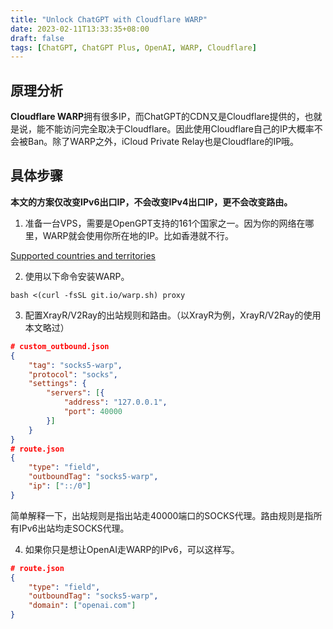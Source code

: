 ```yaml
---
title: "Unlock ChatGPT with Cloudflare WARP"
date: 2023-02-11T13:33:35+08:00
draft: false
tags: [ChatGPT, ChatGPT Plus, OpenAI, WARP, Cloudflare]
---
```


## 原理分析
**Cloudflare WARP**拥有很多IP，而ChatGPT的CDN又是Cloudflare提供的，也就是说，能不能访问完全取决于Cloudflare。因此使用Cloudflare自己的IP大概率不会被Ban。除了WARP之外，iCloud Private Relay也是Cloudflare的IP哦。

## 具体步骤
**本文的方案仅改变IPv6出口IP，不会改变IPv4出口IP，更不会改变路由。**

1. 准备一台VPS，需要是OpenGPT支持的161个国家之一。因为你的网络在哪里，WARP就会使用你所在地的IP。比如香港就不行。

[Supported countries and territories](https://platform.openai.com/docs/supported-countries)

2. 使用以下命令安装WARP。
```
bash <(curl -fsSL git.io/warp.sh) proxy
```

3. 配置XrayR/V2Ray的出站规则和路由。（以XrayR为例，XrayR/V2Ray的使用本文略过）
```json
# custom_outbound.json
{
    "tag": "socks5-warp",
    "protocol": "socks",
    "settings": {
        "servers": [{
            "address": "127.0.0.1",
            "port": 40000
        }]
    }
}
# route.json
{
    "type": "field",
    "outboundTag": "socks5-warp",
    "ip": ["::/0"]
}
```
简单解释一下，出站规则是指出站走40000端口的SOCKS代理。路由规则是指所有IPv6出站均走SOCKS代理。

4. 如果你只是想让OpenAI走WARP的IPv6，可以这样写。
```json
# route.json
{
    "type": "field",
    "outboundTag": "socks5-warp",
    "domain": ["openai.com"]
}
```




